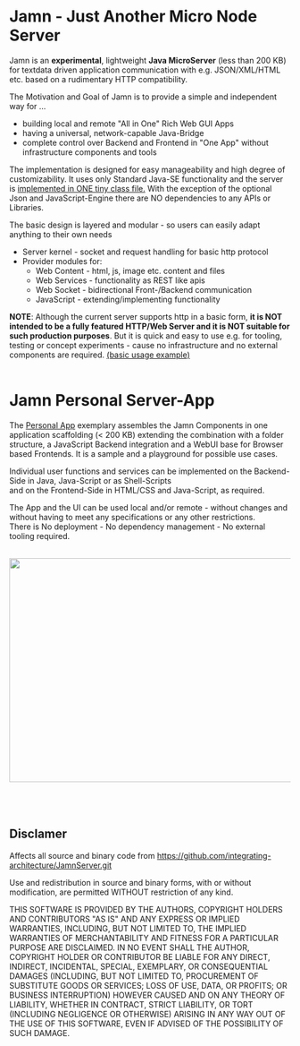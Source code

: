# Jamn - Just Another Micro Node Server

Jamn is an **experimental**, lightweight **Java MicroServer** (less than 200 KB) for textdata driven application communication with e.g. JSON/XML/HTML etc. based on a rudimentary HTTP compatibility.

The Motivation and Goal of Jamn is to provide a simple and independent way for ...
* building local and remote "All in One" Rich Web GUI Apps 
* having a universal, network-capable Java-Bridge 
* complete control over Backend and Frontend in "One App" without infrastructure components and tools

The implementation is designed for easy manageability and high degree of customizability. It uses only Standard Java-SE functionality and the server is <a href="/org.isa.ipc.JamnServer/src/main/java/org/isa/ipc/JamnServer.java">implemented in ONE tiny class file.</a> With the exception of the optional Json and JavaScript-Engine there are NO dependencies to any APIs or Libraries.

The basic design is layered and modular - so users can easily adapt anything to their own needs
* Server kernel - socket and request handling for basic http protocol
* Provider modules for:
  - Web Content - html, js, image etc. content and files
  - Web Services - functionality as REST like apis
  - Web Socket - bidirectional Front-/Backend communication
  - JavaScript - extending/implementing functionality

**NOTE**: Although the current server supports http in a basic form, **it is NOT intended to be a fully featured HTTP/Web Server and it is NOT suitable for such production purposes**. But it is quick and easy to use e.g. for tooling, testing or concept experiments  - cause no infrastructure and no external components are required. <a href="/org.isa.ipc.JamnServer/src/test/java/org/isa/ipc/JamnServerBasicTest.java"> (basic usage example)</a>
<br></br>
# Jamn Personal Server-App
The <a href="/org.isa.jps.JamnPersonalServerApp">Personal App</a> exemplary assembles the Jamn Components in one application scaffolding (< 200 KB) extending the combination with a folder structure, a JavaScript Backend integration and a WebUI base for Browser based Frontends. It is a sample and a playground for possible use cases.

Individual user functions and services can be implemented on the Backend-Side in Java, Java-Script or as Shell-Scripts<br>
and on the Frontend-Side in HTML/CSS and Java-Script, as required.

The App and the UI can be used local and/or remote - without changes and without having to meet any specifications or any other restrictions.<br>
There is No deployment - No dependency management - No external tooling required.  

<br><img src="https://github.com/user-attachments/assets/23fec579-9a67-4e12-b864-9ba9f0f96026" width="600" height="400"></br>   
<br></br>
## Disclamer  
Affects all source and binary code from
    https://github.com/integrating-architecture/JamnServer.git
	
Use and redistribution in source and binary forms,
with or without modification, are permitted WITHOUT restriction of any kind.  

THIS SOFTWARE IS PROVIDED BY THE AUTHORS, COPYRIGHT HOLDERS AND CONTRIBUTORS "AS IS"
AND ANY EXPRESS OR IMPLIED WARRANTIES, INCLUDING, BUT NOT LIMITED TO, 
THE IMPLIED WARRANTIES OF MERCHANTABILITY AND FITNESS FOR A PARTICULAR 
PURPOSE ARE DISCLAIMED. IN NO EVENT SHALL THE AUTHOR, COPYRIGHT HOLDER OR CONTRIBUTOR
BE LIABLE FOR ANY DIRECT, INDIRECT, INCIDENTAL, SPECIAL, EXEMPLARY, OR CONSEQUENTIAL 
DAMAGES (INCLUDING, BUT NOT LIMITED TO, PROCUREMENT OF SUBSTITUTE GOODS OR 
SERVICES; LOSS OF USE, DATA, OR PROFITS; OR BUSINESS INTERRUPTION) HOWEVER 
CAUSED AND ON ANY THEORY OF LIABILITY, WHETHER IN CONTRACT, STRICT LIABILITY, 
OR TORT (INCLUDING NEGLIGENCE OR OTHERWISE) ARISING IN ANY WAY OUT OF THE USE 
OF THIS SOFTWARE, EVEN IF ADVISED OF THE POSSIBILITY OF SUCH DAMAGE.
